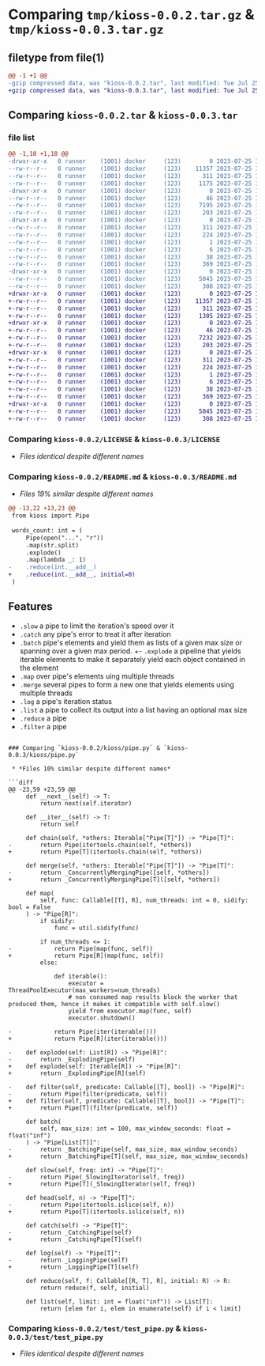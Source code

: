 # Comparing `tmp/kioss-0.0.2.tar.gz` & `tmp/kioss-0.0.3.tar.gz`

## filetype from file(1)

```diff
@@ -1 +1 @@
-gzip compressed data, was "kioss-0.0.2.tar", last modified: Tue Jul 25 15:55:44 2023, max compression
+gzip compressed data, was "kioss-0.0.3.tar", last modified: Tue Jul 25 16:03:49 2023, max compression
```

## Comparing `kioss-0.0.2.tar` & `kioss-0.0.3.tar`

### file list

```diff
@@ -1,18 +1,18 @@
-drwxr-xr-x   0 runner    (1001) docker     (123)        0 2023-07-25 15:55:44.270475 kioss-0.0.2/
--rw-r--r--   0 runner    (1001) docker     (123)    11357 2023-07-25 15:55:29.000000 kioss-0.0.2/LICENSE
--rw-r--r--   0 runner    (1001) docker     (123)      311 2023-07-25 15:55:44.270475 kioss-0.0.2/PKG-INFO
--rw-r--r--   0 runner    (1001) docker     (123)     1175 2023-07-25 15:55:29.000000 kioss-0.0.2/README.md
-drwxr-xr-x   0 runner    (1001) docker     (123)        0 2023-07-25 15:55:44.270475 kioss-0.0.2/kioss/
--rw-r--r--   0 runner    (1001) docker     (123)       46 2023-07-25 15:55:29.000000 kioss-0.0.2/kioss/__init__.py
--rw-r--r--   0 runner    (1001) docker     (123)     7195 2023-07-25 15:55:29.000000 kioss-0.0.2/kioss/pipe.py
--rw-r--r--   0 runner    (1001) docker     (123)      203 2023-07-25 15:55:29.000000 kioss-0.0.2/kioss/util.py
-drwxr-xr-x   0 runner    (1001) docker     (123)        0 2023-07-25 15:55:44.270475 kioss-0.0.2/kioss.egg-info/
--rw-r--r--   0 runner    (1001) docker     (123)      311 2023-07-25 15:55:44.000000 kioss-0.0.2/kioss.egg-info/PKG-INFO
--rw-r--r--   0 runner    (1001) docker     (123)      224 2023-07-25 15:55:44.000000 kioss-0.0.2/kioss.egg-info/SOURCES.txt
--rw-r--r--   0 runner    (1001) docker     (123)        1 2023-07-25 15:55:44.000000 kioss-0.0.2/kioss.egg-info/dependency_links.txt
--rw-r--r--   0 runner    (1001) docker     (123)        6 2023-07-25 15:55:44.000000 kioss-0.0.2/kioss.egg-info/top_level.txt
--rw-r--r--   0 runner    (1001) docker     (123)       38 2023-07-25 15:55:44.270475 kioss-0.0.2/setup.cfg
--rw-r--r--   0 runner    (1001) docker     (123)      369 2023-07-25 15:55:29.000000 kioss-0.0.2/setup.py
-drwxr-xr-x   0 runner    (1001) docker     (123)        0 2023-07-25 15:55:44.270475 kioss-0.0.2/test/
--rw-r--r--   0 runner    (1001) docker     (123)     5045 2023-07-25 15:55:29.000000 kioss-0.0.2/test/test_pipe.py
--rw-r--r--   0 runner    (1001) docker     (123)      308 2023-07-25 15:55:29.000000 kioss-0.0.2/test/test_util.py
+drwxr-xr-x   0 runner    (1001) docker     (123)        0 2023-07-25 16:03:49.688251 kioss-0.0.3/
+-rw-r--r--   0 runner    (1001) docker     (123)    11357 2023-07-25 16:03:36.000000 kioss-0.0.3/LICENSE
+-rw-r--r--   0 runner    (1001) docker     (123)      311 2023-07-25 16:03:49.688251 kioss-0.0.3/PKG-INFO
+-rw-r--r--   0 runner    (1001) docker     (123)     1305 2023-07-25 16:03:36.000000 kioss-0.0.3/README.md
+drwxr-xr-x   0 runner    (1001) docker     (123)        0 2023-07-25 16:03:49.688251 kioss-0.0.3/kioss/
+-rw-r--r--   0 runner    (1001) docker     (123)       46 2023-07-25 16:03:36.000000 kioss-0.0.3/kioss/__init__.py
+-rw-r--r--   0 runner    (1001) docker     (123)     7232 2023-07-25 16:03:36.000000 kioss-0.0.3/kioss/pipe.py
+-rw-r--r--   0 runner    (1001) docker     (123)      203 2023-07-25 16:03:36.000000 kioss-0.0.3/kioss/util.py
+drwxr-xr-x   0 runner    (1001) docker     (123)        0 2023-07-25 16:03:49.688251 kioss-0.0.3/kioss.egg-info/
+-rw-r--r--   0 runner    (1001) docker     (123)      311 2023-07-25 16:03:49.000000 kioss-0.0.3/kioss.egg-info/PKG-INFO
+-rw-r--r--   0 runner    (1001) docker     (123)      224 2023-07-25 16:03:49.000000 kioss-0.0.3/kioss.egg-info/SOURCES.txt
+-rw-r--r--   0 runner    (1001) docker     (123)        1 2023-07-25 16:03:49.000000 kioss-0.0.3/kioss.egg-info/dependency_links.txt
+-rw-r--r--   0 runner    (1001) docker     (123)        6 2023-07-25 16:03:49.000000 kioss-0.0.3/kioss.egg-info/top_level.txt
+-rw-r--r--   0 runner    (1001) docker     (123)       38 2023-07-25 16:03:49.688251 kioss-0.0.3/setup.cfg
+-rw-r--r--   0 runner    (1001) docker     (123)      369 2023-07-25 16:03:36.000000 kioss-0.0.3/setup.py
+drwxr-xr-x   0 runner    (1001) docker     (123)        0 2023-07-25 16:03:49.688251 kioss-0.0.3/test/
+-rw-r--r--   0 runner    (1001) docker     (123)     5045 2023-07-25 16:03:36.000000 kioss-0.0.3/test/test_pipe.py
+-rw-r--r--   0 runner    (1001) docker     (123)      308 2023-07-25 16:03:36.000000 kioss-0.0.3/test/test_util.py
```

### Comparing `kioss-0.0.2/LICENSE` & `kioss-0.0.3/LICENSE`

 * *Files identical despite different names*

### Comparing `kioss-0.0.2/README.md` & `kioss-0.0.3/README.md`

 * *Files 19% similar despite different names*

```diff
@@ -13,22 +13,23 @@
 from kioss import Pipe
 
 words_count: int = (
     Pipe(open("...", "r"))
     .map(str.split)
     .explode()
     .map(lambda _: 1)
-    .reduce(int.__add__)
+    .reduce(int.__add__, initial=0)
 )
 ```
 
 ## Features
 - `.slow` a pipe to limit the iteration's speed over it
 - `.catch` any pipe's error to treat it after iteration
 - `.batch` pipe's elements and yield them as lists of a given max size or spanning over a given max period.
+- `.explode` a pipeline that yields iterable elements to make it separately yield each object contained in the element
 - `.map` over pipe's elements uing multiple threads
 - `.merge` several pipes to form a new one that yields elements using multiple threads
 - `.log` a pipe's iteration status
 - `.list` a pipe to collect its output into a list having an optional max size
 - `.reduce` a pipe
 - `.filter` a pipe
```

### Comparing `kioss-0.0.2/kioss/pipe.py` & `kioss-0.0.3/kioss/pipe.py`

 * *Files 10% similar despite different names*

```diff
@@ -23,59 +23,59 @@
     def __next__(self) -> T:
         return next(self.iterator)
 
     def __iter__(self) -> T:
         return self
 
     def chain(self, *others: Iterable["Pipe[T]"]) -> "Pipe[T]":
-        return Pipe(itertools.chain(self, *others))
+        return Pipe[T](itertools.chain(self, *others))
 
     def merge(self, *others: Iterable["Pipe[T]"]) -> "Pipe[T]":
-        return _ConcurrentlyMergingPipe([self, *others])
+        return _ConcurrentlyMergingPipe[T]([self, *others])
 
     def map(
         self, func: Callable[[T], R], num_threads: int = 0, sidify: bool = False
     ) -> "Pipe[R]":
         if sidify:
             func = util.sidify(func)
 
         if num_threads <= 1:
-            return Pipe(map(func, self))
+            return Pipe[R](map(func, self))
         else:
 
             def iterable():
                 executor = ThreadPoolExecutor(max_workers=num_threads)
                 # non consumed map results block the worker that produced them, hence it makes it compatible with self.slow()
                 yield from executor.map(func, self)
                 executor.shutdown()
 
-            return Pipe(iter(iterable()))
+            return Pipe[R](iter(iterable()))
 
-    def explode(self: List[R]) -> "Pipe[R]":
-        return _ExplodingPipe(self)
+    def explode(self: Iterable[R]) -> "Pipe[R]":
+        return _ExplodingPipe[R](self)
 
-    def filter(self, predicate: Callable[[T], bool]) -> "Pipe[R]":
-        return Pipe(filter(predicate, self))
+    def filter(self, predicate: Callable[[T], bool]) -> "Pipe[T]":
+        return Pipe[T](filter(predicate, self))
 
     def batch(
         self, max_size: int = 100, max_window_seconds: float = float("inf")
     ) -> "Pipe[List[T]]":
-        return _BatchingPipe(self, max_size, max_window_seconds)
+        return _BatchingPipe[T](self, max_size, max_window_seconds)
 
     def slow(self, freq: int) -> "Pipe[T]":
-        return Pipe(_SlowingIterator(self, freq))
+        return Pipe[T](_SlowingIterator(self, freq))
 
     def head(self, n) -> "Pipe[T]":
-        return Pipe(itertools.islice(self, n))
+        return Pipe[T](itertools.islice(self, n))
 
     def catch(self) -> "Pipe[T]":
-        return _CatchingPipe(self)
+        return _CatchingPipe[T](self)
 
     def log(self) -> "Pipe[T]":
-        return _LoggingPipe(self)
+        return _LoggingPipe[T](self)
 
     def reduce(self, f: Callable[[R, T], R], initial: R) -> R:
         return reduce(f, self, initial)
 
     def list(self, limit: int = float("inf")) -> List[T]:
         return [elem for i, elem in enumerate(self) if i < limit]
```

### Comparing `kioss-0.0.2/test/test_pipe.py` & `kioss-0.0.3/test/test_pipe.py`

 * *Files identical despite different names*

